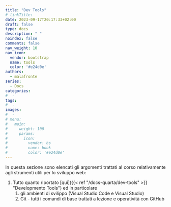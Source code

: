 ```yaml
---
title: "Dev Tools"
# linkTitle:
date: 2023-09-17T20:17:33+02:00
draft: false
type: docs
description: " "
noindex: false
comments: false
nav_weight: 10
nav_icon:
  vendor: bootstrap
  name: tools
  color: '#e24d0e'
authors:
  - malafronte
series:
  - Docs
categories:
#  - 
tags:
#  - 
images:
#  - 
# menu:
#   main:
#     weight: 100
#     params:
#       icon:
#         vendor: bs
#         name: book
#         color: '#e24d0e'
---
```

<style>p {text-align: justify}</style>
In questa sezione sono elencati gli argomenti trattati al corso relativamente agli strumenti utili per lo sviluppo web:

1. Tutto quanto riportato [qui]({{< ref "/docs-quarta/dev-tools" >}} "Developmento Tools") ed in particolare  
      1. gli ambienti di svilippo (Visual Studio Code e Visual Studio)  
      2. Git - tutti i comandi di base trattati a lezione e operatività con GitHub
